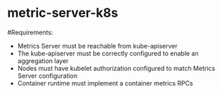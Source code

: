 # metric-server-k8s
#Requirements:  
- Metrics Server must be reachable from kube-apiserver  
- The kube-apiserver must be correctly configured to enable an aggregation layer  
- Nodes must have kubelet authorization configured to match Metrics Server configuration  
- Container runtime must implement a container metrics RPCs  
